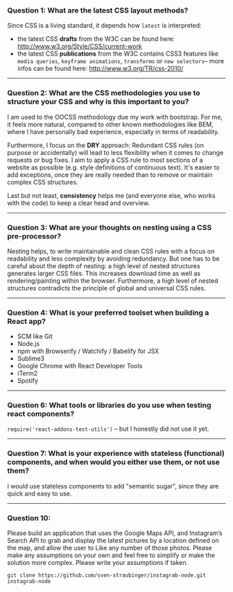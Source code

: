 ### Question 1: What are the latest CSS layout methods?

Since CSS is a living standard, it depends how `latest` is interpreted:
* the latest CSS **drafts** from the W3C can be found here:  http://www.w3.org/Style/CSS/current-work
* the latest CSS **publications** from the W3C contains CSS3 features like `media queries`, `keyframe animations`, `transforms` or `new selectors`– more infos can be found here: http://www.w3.org/TR/css-2010/

---

### Question 2: What are the CSS methodologies you use to structure your CSS and why is this important to you?

I am used to the OOCSS methodology due my work with bootstrap. For me, it feels more natural, compared to other known methodologies like BEM, where I have personally bad experience, especially in terms of readability.

Furthermore, I focus on the **DRY** approach: Redundant CSS rules (on purpose or accidentally) will lead to less flexibility when it comes to change requests or bug fixes. I aim to apply a CSS rule to most sections of a website as possible (e.g. style definitions of continuous text). It's easier to add exceptions, once they are really needed than to remove or maintain complex CSS structures.

Last but not least, **consistency** helps me (and everyone else, who works with the code) to keep a clear head and overview.

---

### Question 3: What are your thoughts on nesting using a CSS pre-processor?

Nesting helps, to write maintainable and clean CSS rules with a focus on readability and less complexity by avoiding redundancy. But one has to be careful about the depth of nesting: a high level of nested structures generates larger CSS files. This increases download time as well as rendering/painting within the browser. Furthermore, a high level of nested structures contradicts the principle of global and universal CSS rules.

---

### Question 4: What is your preferred toolset when building a React app?
* SCM like Git
* Node.js
* npm with Browserify / Watchify / Babelify for JSX
* Sublime3
* Google Chrome with React Developer Tools
* iTerm2 
* Spotify

---

### Question 6: What tools or libraries do you use when testing react components?

`require('react-addons-test-utils')` – but I honestly did not use it yet.

---

### Question 7: What is your experience with stateless (functional) components, and when would you either use them, or not use them?

I would use stateless components to add "semantic sugar", since they are quick and easy to use.

---

### Question 10:
Please build an application that uses the Google Maps API, and Instagram’s Search API to grab and display the latest pictures by a location defined on the map, and allow the user to Like any number of those photos. Please make any assumptions on your own and feel free to simplify or make the solution more complex. Please write your assumptions if taken.

```
git clone https://github.com/sven-straubinger/instagrab-node.git instagrab-node
```
